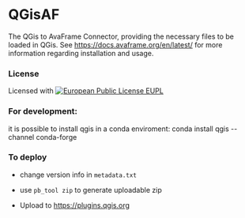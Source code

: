 # QGisAF
The QGis to AvaFrame Connector, providing the necessary files to be loaded in
QGis. See https://docs.avaframe.org/en/latest/ for more information regarding
installation and usage.

### License 
Licensed with [![European Public License EUPL](https://img.shields.io/badge/license-EUPL-green.png)](https://git.avaframe.org/AvaFrame/AvaFrame/src/branch/master/LICENSE.txt)


### For development: 

it is possible to install qgis in a conda enviroment:
conda install qgis --channel conda-forge

### To deploy

- change version info in `metadata.txt`

- use `pb_tool zip` to generate uploadable zip

- Upload to https://plugins.qgis.org

